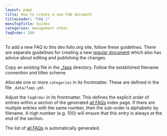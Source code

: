 ```yaml
---
layout: page
title: How to create a new FAQ document
titleLeader: "FAQ |"
menuTopTitle: Guides
categories: management other
faqOrder: 100
---
```


To add a new FAQ to this dev.folio.org site, follow these guidelines.
There are separate guidelines for creating a new [regular document](/faqs/how-to-create-doc/) which also has advice about editing and publishing the changes.

Copy an existing file in the [\_faqs](https://github.com/folio-org/folio-org.github.io/tree/master/_faqs) directory.
Follow the established filename convention and titles scheme.

Allocate one or more `categories` in its frontmatter.
These are defined in the file `_data/faqs.yml`

Adjust the `faqOrder` in its frontmatter.
This defines the explicit order of entries within a section of the generated [all FAQs](/faqs/) index page.
If there are multiple entries with the same number, then the sub-order is alphabetic by filename.
A high number (e.g. 100) will ensure that this entry is always at the end of the section.

The list of [all FAQs](/faqs/) is automatically generated.
